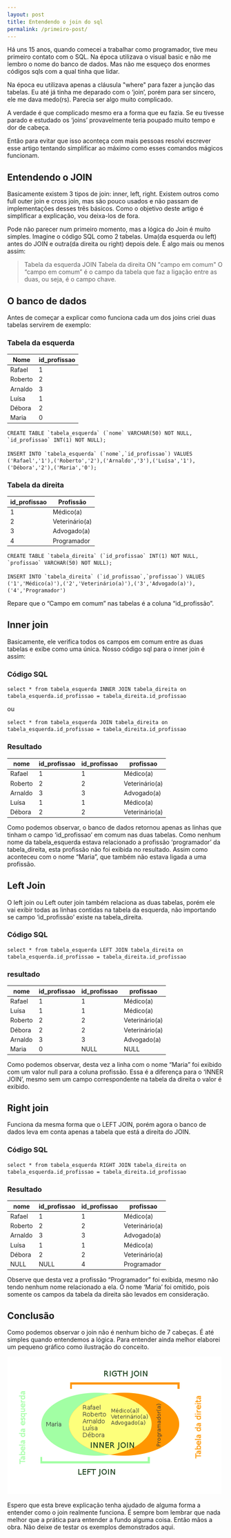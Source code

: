 ```yaml
---
layout: post
title: Entendendo o join do sql
permalink: /primeiro-post/
---
```


Há uns 15 anos, quando comecei a trabalhar como programador, tive meu primeiro contato com o SQL. Na época utilizava o visual basic e não me lembro o nome do banco de dados. Mas não me esqueço dos enormes códigos sqls com a qual tinha que lidar.

Na época eu utilizava apenas a cláusula "where" para fazer a junção das tabelas. Eu até já tinha me deparado com o ‘join’, porém para ser sincero, ele me dava medo(rs). Parecia ser algo muito complicado.

A verdade é que complicado mesmo era a forma que eu fazia. Se eu tivesse parado e estudado os ‘joins’ provavelmente teria poupado muito tempo e dor de cabeça.

Então para evitar que isso aconteça com mais pessoas resolvi escrever esse artigo tentando simplificar ao máximo como esses comandos mágicos funcionam.

## Entendendo o JOIN
Basicamente existem 3 tipos de join: inner, left, right. Existem outros como full outer join e cross join, mas são pouco usados e não passam de implementações desses três básicos. Como o objetivo deste artigo é simplificar a explicação, vou deixa-los de fora.

Pode não parecer num primeiro momento, mas a lógica do Join é muito simples. Imagine o código SQL como 2 tabelas. Uma(da esquerda ou left) antes do JOIN e outra(da direita ou right) depois dele. É algo mais ou menos assim:

> Tabela da esquerda JOIN Tabela da direita ON "campo em comum"
O “campo em comum” é o campo da tabela que faz a ligação entre as duas, ou seja, é o campo chave.

## O banco de dados

Antes de começar a explicar como funciona cada um dos joins criei duas tabelas servirem de exemplo:

### Tabela da esquerda

| Nome    | id_profissao |
|---------|--------------|
| Rafael  | 1            |
| Roberto | 2            |
| Arnaldo | 3            |
| Luísa   | 1            |
| Débora  | 2            |
| Maria   | 0            |

```
CREATE TABLE `tabela_esquerda` (`nome` VARCHAR(50) NOT NULL, `id_profissao` INT(1) NOT NULL);

INSERT INTO `tabela_esquerda` (`nome`,`id_profissao`) VALUES ('Rafael','1'),('Roberto','2'),('Arnaldo','3'),('Luísa','1'),('Débora','2'),('Maria','0');
```

### Tabela da direita

| id_profissao | Profissão      |
|--------------|----------------|
| 1            | Médico(a)      |
| 2            | Veterinário(a) |
| 3            | Advogado(a)    |
| 4            | Programador    |

```
CREATE TABLE `tabela_direita` (`id_profissao` INT(1) NOT NULL, `profissao` VARCHAR(50) NOT NULL);

INSERT INTO `tabela_direita` (`id_profissao`,`profissao`) VALUES ('1','Médico(a)'),('2','Veterinário(a)'),('3','Advogado(a)'),('4','Programador')
```

Repare que o “Campo em comum” nas tabelas é a coluna “id_profissão”.

## Inner join

Basicamente, ele verifica todos os campos em comum entre as duas tabelas e exibe como uma única. Nosso código sql para o inner join é assim:

### Código SQL
```
select * from tabela_esquerda INNER JOIN tabela_direita on tabela_esquerda.id_profissao = tabela_direita.id_profissao
```
ou
```
select * from tabela_esquerda JOIN tabela_direita on tabela_esquerda.id_profissao = tabela_direita.id_profissao
```

### Resultado

| nome    | id_profissao | id_profissao | profissao      |
|---------|--------------|--------------|----------------|
| Rafael  | 1            | 1            | Médico(a)      |
| Roberto | 2            | 2            | Veterinário(a) |
| Arnaldo | 3            | 3            | Advogado(a)    |
| Luísa   | 1            | 1            | Médico(a)      |
| Débora  | 2            | 2            | Veterinário(a) |

Como podemos observar, o banco de dados retornou apenas as linhas que tinham o campo ‘id_profissao’ em comum nas duas tabelas. Como nenhum nome da tabela_esquerda estava relacionado a profissão ‘programador’ da tabela_direita, esta profissão não foi exibida no resultado. Assim como aconteceu com o nome “Maria”, que também não estava ligada a uma profissão.

## Left Join

O left join ou Left outer join também relaciona as duas tabelas, porém ele vai exibir todas as linhas contidas na tabela da esquerda, não importando se campo ‘id_profissão’ existe na tabela_direita.

### Código SQL
```
select * from tabela_esquerda LEFT JOIN tabela_direita on tabela_esquerda.id_profissao = tabela_direita.id_profissao
```

### resultado

| nome    | id_profissao | id_profissao | profissao      |
|---------|--------------|--------------|----------------|
| Rafael  | 1            | 1            | Médico(a)      |
| Luísa   | 1            | 1            | Médico(a)      |
| Roberto | 2            | 2            | Veterinário(a) |
| Débora  | 2            | 2            | Veterinário(a) |
| Arnaldo | 3            | 3            | Advogado(a)    |
| Maria   | 0            | NULL         | NULL           |

Como podemos observar, desta vez a linha com o nome “Maria” foi exibido com um valor null para a coluna profissão. Essa é a diferença para o ‘INNER JOIN’, mesmo sem um campo correspondente na tabela da direita o valor é exibido.

## Right join

Funciona da mesma forma que o LEFT JOIN, porém agora o banco de dados leva em conta apenas a tabela que está a direita do JOIN.

### Código SQL
```
select * from tabela_esquerda RIGHT JOIN tabela_direita on tabela_esquerda.id_profissao = tabela_direita.id_profissao
```

### Resultado

| nome    | id_profissao | id_profissao | profissao      |
|---------|--------------|--------------|----------------|
| Rafael  | 1            | 1            | Médico(a)      |
| Roberto | 2            | 2            | Veterinário(a) |
| Arnaldo | 3            | 3            | Advogado(a)    |
| Luísa   | 1            | 1            | Médico(a)      |
| Débora  | 2            | 2            | Veterinário(a) |
| NULL    | NULL         | 4            | Programador    |

Observe que desta vez a profissão “Programador” foi exibida, mesmo não tendo nenhum nome relacionado a ela. O nome ‘Maria’ foi omitido, pois somente os campos da tabela da direita são levados em consideração.

## Conclusão

Como podemos observar o join não é nenhum bicho de 7 cabeças. É até simples quando entendemos a lógica.
Para entender ainda melhor elaborei um pequeno gráfico como ilustração do conceito.

![Tipos de joins](../public/join-tipos-de-joins.png)

Espero que esta breve explicação tenha ajudado de alguma forma a entender como o join realmente funciona. É sempre bom lembrar que nada melhor que a prática para entender a fundo alguma coisa. Então mãos a obra. Não deixe de testar os exemplos demonstrados aqui.





